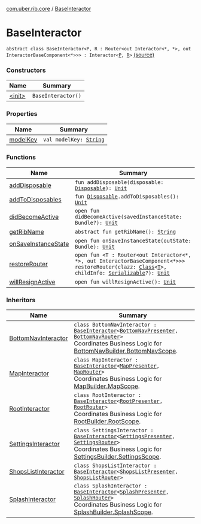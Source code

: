 [com.uber.rib.core](../index.md) / [BaseInteractor](./index.md)

# BaseInteractor

`abstract class BaseInteractor<P, R : Router<out Interactor<*, *>, out InteractorBaseComponent<*>>> : Interactor<`[`P`](index.md#P)`, `[`R`](index.md#R)`>` [(source)](https://github.com/asvid/GdzieTaBiedra/tree/master/app/src/main/java/com/uber/rib/core/BaseInteractor.kt#L10)

### Constructors

| Name | Summary |
|---|---|
| [&lt;init&gt;](-init-.md) | `BaseInteractor()` |

### Properties

| Name | Summary |
|---|---|
| [modelKey](model-key.md) | `val modelKey: `[`String`](https://kotlinlang.org/api/latest/jvm/stdlib/kotlin/-string/index.html) |

### Functions

| Name | Summary |
|---|---|
| [addDisposable](add-disposable.md) | `fun addDisposable(disposable: `[`Disposable`](http://reactivex.io/RxJava/javadoc/io/reactivex/disposables/Disposable.html)`): `[`Unit`](https://kotlinlang.org/api/latest/jvm/stdlib/kotlin/-unit/index.html) |
| [addToDisposables](add-to-disposables.md) | `fun `[`Disposable`](http://reactivex.io/RxJava/javadoc/io/reactivex/disposables/Disposable.html)`.addToDisposables(): `[`Unit`](https://kotlinlang.org/api/latest/jvm/stdlib/kotlin/-unit/index.html) |
| [didBecomeActive](did-become-active.md) | `open fun didBecomeActive(savedInstanceState: Bundle?): `[`Unit`](https://kotlinlang.org/api/latest/jvm/stdlib/kotlin/-unit/index.html) |
| [getRibName](get-rib-name.md) | `abstract fun getRibName(): `[`String`](https://kotlinlang.org/api/latest/jvm/stdlib/kotlin/-string/index.html) |
| [onSaveInstanceState](on-save-instance-state.md) | `open fun onSaveInstanceState(outState: Bundle): `[`Unit`](https://kotlinlang.org/api/latest/jvm/stdlib/kotlin/-unit/index.html) |
| [restoreRouter](restore-router.md) | `open fun <T : Router<out Interactor<*, *>, out InteractorBaseComponent<*>>> restoreRouter(clazz: `[`Class`](https://developer.android.com/reference/java/lang/Class.html)`<`[`T`](restore-router.md#T)`>, childInfo: `[`Serializable`](https://developer.android.com/reference/java/io/Serializable.html)`?): `[`Unit`](https://kotlinlang.org/api/latest/jvm/stdlib/kotlin/-unit/index.html) |
| [willResignActive](will-resign-active.md) | `open fun willResignActive(): `[`Unit`](https://kotlinlang.org/api/latest/jvm/stdlib/kotlin/-unit/index.html) |

### Inheritors

| Name | Summary |
|---|---|
| [BottomNavInteractor](../../com.hedgehog.gdzietabiedra.ribs.bottomnav/-bottom-nav-interactor/index.md) | `class BottomNavInteractor : `[`BaseInteractor`](./index.md)`<`[`BottomNavPresenter`](../../com.hedgehog.gdzietabiedra.ribs.bottomnav/-bottom-nav-interactor/-bottom-nav-presenter/index.md)`, `[`BottomNavRouter`](../../com.hedgehog.gdzietabiedra.ribs.bottomnav/-bottom-nav-router/index.md)`>`<br>Coordinates Business Logic for [BottomNavBuilder.BottomNavScope](#). |
| [MapInteractor](../../com.hedgehog.gdzietabiedra.ribs.bottomnav.map/-map-interactor/index.md) | `class MapInteractor : `[`BaseInteractor`](./index.md)`<`[`MapPresenter`](../../com.hedgehog.gdzietabiedra.ribs.bottomnav.map/-map-interactor/-map-presenter/index.md)`, `[`MapRouter`](../../com.hedgehog.gdzietabiedra.ribs.bottomnav.map/-map-router/index.md)`>`<br>Coordinates Business Logic for [MapBuilder.MapScope](#). |
| [RootInteractor](../../com.hedgehog.gdzietabiedra.ribs/-root-interactor/index.md) | `class RootInteractor : `[`BaseInteractor`](./index.md)`<`[`RootPresenter`](../../com.hedgehog.gdzietabiedra.ribs/-root-interactor/-root-presenter.md)`, `[`RootRouter`](../../com.hedgehog.gdzietabiedra.ribs/-root-router/index.md)`>`<br>Coordinates Business Logic for [RootBuilder.RootScope](#). |
| [SettingsInteractor](../../com.hedgehog.gdzietabiedra.ribs.bottomnav.settings/-settings-interactor/index.md) | `class SettingsInteractor : `[`BaseInteractor`](./index.md)`<`[`SettingsPresenter`](../../com.hedgehog.gdzietabiedra.ribs.bottomnav.settings/-settings-interactor/-settings-presenter/index.md)`, `[`SettingsRouter`](../../com.hedgehog.gdzietabiedra.ribs.bottomnav.settings/-settings-router/index.md)`>`<br>Coordinates Business Logic for [SettingsBuilder.SettingsScope](#). |
| [ShopsListInteractor](../../com.hedgehog.gdzietabiedra.ribs.bottomnav.shopslist/-shops-list-interactor/index.md) | `class ShopsListInteractor : `[`BaseInteractor`](./index.md)`<`[`ShopsListPresenter`](../../com.hedgehog.gdzietabiedra.ribs.bottomnav.shopslist/-shops-list-interactor/-shops-list-presenter/index.md)`, `[`ShopsListRouter`](../../com.hedgehog.gdzietabiedra.ribs.bottomnav.shopslist/-shops-list-router/index.md)`>` |
| [SplashInteractor](../../com.hedgehog.gdzietabiedra.ribs.splash/-splash-interactor/index.md) | `class SplashInteractor : `[`BaseInteractor`](./index.md)`<`[`SplashPresenter`](../../com.hedgehog.gdzietabiedra.ribs.splash/-splash-interactor/-splash-presenter/index.md)`, `[`SplashRouter`](../../com.hedgehog.gdzietabiedra.ribs.splash/-splash-router/index.md)`>`<br>Coordinates Business Logic for [SplashBuilder.SplashScope](#). |
